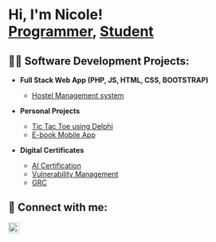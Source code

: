 <h1>Hi, I'm Nicole! <br/><a href="https://github.com/Nicole-Ch/Nicole-Ch/">Programmer</a>, <a href="https://www.linkedin.com/in/nicole-nereah-8b570a272/">Student</a>

<h2>👨‍💻 Software Development Projects:</h2>


- <b>Full Stack Web App (PHP, JS, HTML, CSS, BOOTSTRAP)</b>
  - [Hostel Management system](https://github.com/Nicole-Ch/SCHOOL-GROUP-HMS) 

- <b>Personal Projects</b>
  - [Tic Tac Toe using Delphi](https://github.com/Nicole-Ch/Delphi-TicTacToe)
  - [E-book Mobile App](https://github.com/Nicole-Ch/MyFluterProject)
    
- <b>Digital Certificates</b>
  - [AI Certification](https://www.credly.com/badges/8e0745bc-6851-490f-bbee-b19abe91cece/public_url)
  - [Vulnerability Management](https://www.credly.com/badges/d79065a7-05ec-47b1-b9ee-085c4744737b/public_url)
  - [GRC](https://www.credly.com/badges/9e438839-e572-4c49-80ee-a3cef7d50e4e/public_url)
  



<h2> 🤳 Connect with me:</h2>


[<img align="left" alt="JoshMadakor | LinkedIn" width="22px" src="https://cdn.jsdelivr.net/npm/simple-icons@v3/icons/linkedin.svg" />][linkedin]


[linkedin]: (https://www.linkedin.com/in/nicole-nereah-8b570a272/)

<!--
**joshmadakor1/joshmadakor1** is a ✨ _special_ ✨ repository because its `README.md` (this file) appears on your GitHub profile.

Here are some ideas to get you started:

- 🔭 I’m currently working on ...
- 🌱 I’m currently learning ...
- 👯 I’m looking to collaborate on ...
- 🤔 I’m looking for help with ...
- 💬 Ask me about ...
- 📫 How to reach me: ...
- 😄 Pronouns: ...
- ⚡ Fun fact: ...
-->
